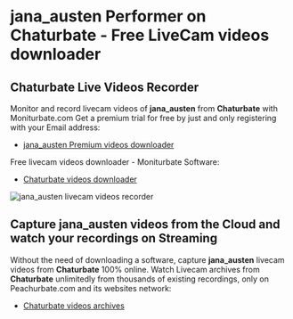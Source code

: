 # jana_austen Performer on Chaturbate - Free LiveCam videos downloader

## Chaturbate Live Videos Recorder

Monitor and record livecam videos of **jana_austen** from **Chaturbate** with Moniturbate.com
Get a premium trial for free by just and only registering with your Email address:
* [jana_austen Premium videos downloader](https://moniturbate.com/request-demo-licence-key.html)

Free livecam videos downloader - Moniturbate Software:
* [Chaturbate videos downloader](https://moniturbate.com/moniturbate-download-software.html)

![jana_austen livecam videos recorder](https://peachurnet.com/templates/moniturbate-software.png)


## Capture jana_austen videos from the Cloud and watch your recordings on Streaming

Without the need of downloading a software, capture **jana_austen** livecam videos from **Chaturbate** 100% online.
Watch Livecam archives from **Chaturbate** unlimitedly from thousands of existing recordings, only on Peachurbate.com and its websites network:
* [Chaturbate videos archives](https://peachurnet.com/)
